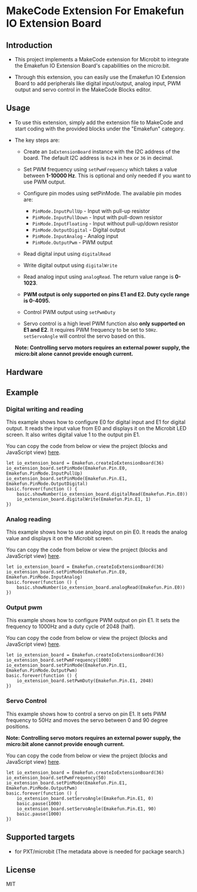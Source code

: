 # MakeCode Extension For Emakefun IO Extension Board

## Introduction

- This project implements a MakeCode extension for Microbit to integrate the Emakefun IO Extension Board's capabilities on the micro:bit.

- Through this extension, you can easily use the Emakefun IO Extension Board to add peripherals like digital input/output, analog input, PWM output and servo control in the MakeCode Blocks editor.

## Usage

- To use this extension, simply add the extension file to MakeCode and start coding with the provided blocks under the "Emakefun" category.

- The key steps are:

  - Create an `IoExtensionBoard` instance with the I2C address of the board. The default I2C address is `0x24` in hex or `36` in decimal.

  - Set PWM frequency using `setPwmFrequency` which takes a value between **1-10000 Hz**. This is optional and only needed if you want to use PWM output.

  - Configure pin modes using setPinMode. The available pin modes are:

    - `PinMode.InputPullUp` - Input with pull-up resistor
    - `PinMode.InputPullDown` - Input with pull-down resistor
    - `PinMode.InputFloating` - Input without pull-up/down resistor
    - `PinMode.OutputDigital` - Digital output
    - `PinMode.InputAnalog` - Analog input
    - `PinMode.OutputPwm` - PWM output
  - Read digital input using `digitalRead`

  - Write digital output using `digitalWrite`

  - Read analog input using `analogRead`. The return value range is **0-1023**.

  - **PWM output is only supported on pins E1 and E2. Duty cycle range is 0-4095.**

  - Control PWM output using `setPwmDuty`

  - Servo control is a high level PWM function also **only supported on E1 and E2**. It requires PWM frequency to be set to `50Hz`. `setServoAngle` will control the servo based on this.

  **Note: Controlling servo motors requires an external power supply, the micro:bit alone cannot provide enough current.**

## Hardware

## Example

### Digital writing and reading

This example shows how to configure E0 for digital input and E1 for digital output. It reads the input value from E0 and displays it on the Microbit LED screen. It also writes digital value 1 to the output pin E1.

You can copy the code from below or view the project (blocks and JavaScript view) [here](https://makecode.microbit.org/_DXp2z22WiW8x).

```block
let io_extension_board = Emakefun.createIoExtensionBoard(36)
io_extension_board.setPinMode(Emakefun.Pin.E0, Emakefun.PinMode.InputPullUp)
io_extension_board.setPinMode(Emakefun.Pin.E1, Emakefun.PinMode.OutputDigital)
basic.forever(function () {
    basic.showNumber(io_extension_board.digitalRead(Emakefun.Pin.E0))
    io_extension_board.digitalWrite(Emakefun.Pin.E1, 1)
})
```

### Analog reading

This example shows how to use analog input on pin E0. It reads the analog value and displays it on the Microbit screen.

You can copy the code from below or view the project (blocks and JavaScript view) [here](https://makecode.microbit.org/_1ETgVxKThPP7).

```block
let io_extension_board = Emakefun.createIoExtensionBoard(36)
io_extension_board.setPinMode(Emakefun.Pin.E0, Emakefun.PinMode.InputAnalog)
basic.forever(function () {
    basic.showNumber(io_extension_board.analogRead(Emakefun.Pin.E0))
})
```

### Output pwm

This example shows how to configure PWM output on pin E1. It sets the frequency to 1000Hz and a duty cycle of 2048 (half).

You can copy the code from below or view the project (blocks and JavaScript view) [here](https://makecode.microbit.org/_gDR0DmLfTXo8).

```block
let io_extension_board = Emakefun.createIoExtensionBoard(36)
io_extension_board.setPwmFrequency(1000)
io_extension_board.setPinMode(Emakefun.Pin.E1, Emakefun.PinMode.OutputPwm)
basic.forever(function () {
    io_extension_board.setPwmDuty(Emakefun.Pin.E1, 2048)
})
```

### Servo Control

This example shows how to control a servo on pin E1. It sets PWM frequency to 50Hz and moves the servo between 0 and 90 degree positions.

**Note: Controlling servo motors requires an external power supply, the micro:bit alone cannot provide enough current.**

You can copy the code from below or view the project (blocks and JavaScript view) [here](https://makecode.microbit.org/_fPoeWsV2iTk0).

```block
let io_extension_board = Emakefun.createIoExtensionBoard(36)
io_extension_board.setPwmFrequency(50)
io_extension_board.setPinMode(Emakefun.Pin.E1, Emakefun.PinMode.OutputPwm)
basic.forever(function () {
    io_extension_board.setServoAngle(Emakefun.Pin.E1, 0)
    basic.pause(1000)
    io_extension_board.setServoAngle(Emakefun.Pin.E1, 90)
    basic.pause(1000)
})
```

## Supported targets

- for PXT/microbit (The metadata above is needed for package search.)

## License

MIT

